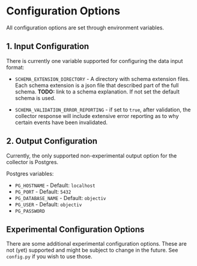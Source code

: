 # Configuration Options
All configuration options are set through environment variables.

## 1. Input Configuration

There is currently one variable supported for configuring the data input format:

- `SCHEMA_EXTENSION_DIRECTORY` - A directory with schema extension files. Each schema extension is a json file that described part
of the full schema. **TODO:** link to a schema explanation.
If not set the default schema is used.

- `SCHEMA_VALIDATION_ERROR_REPORTING` - if set to `true`, after validation, the collector response will
include extensive error reporting as to why certain events have been invalidated.

## 2. Output Configuration
Currently, the only supported non-experimental output option for the collector is Postgres.

Postgres variables:
- `PG_HOSTNAME`      - Default: `localhost`
- `PG_PORT`          - Default: `5432`
- `PG_DATABASE_NAME` - Default: `objectiv`
- `PG_USER`          - Default: `objectiv`
- `PG_PASSWORD`

## Experimental Configuration Options
There are some additional experimental configuration options. These are not (yet) supported and might be
subject to change in the future. See `config.py` if you wish to use those.
